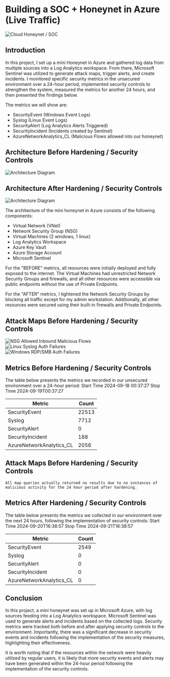 # Building a SOC + Honeynet in Azure (Live Traffic)
![Cloud Honeynet / SOC](https://github.com/user-attachments/assets/c92aa085-b3d1-4440-b5d0-a1b10d89a1f4)


## Introduction

In this project, I set up a mini Honeynet in Azure and gathered log data from multiple sources into a Log Analytics workspace. From there, Microsoft Sentinel was utilized to generate attack maps, trigger alerts, and create incidents. I monitored specific security metrics in the unsecured environment over a 24-hour period, implemented security controls to strengthen the system, measured the metrics for another 24 hours, and then presented the findings below. 

The metrics we will show are:
- SecurityEvent (Windows Event Logs)
- Syslog (Linux Event Logs)
- SecurityAlert (Log Analytics Alerts Triggered)
- SecurityIncident (Incidents created by Sentinel)
- AzureNetworkAnalytics_CL (Malicious Flows allowed into our honeynet)

## Architecture Before Hardening / Security Controls
![Architecture Diagram](https://i.imgur.com/aBDwnKb.jpg)

## Architecture After Hardening / Security Controls
![Architecture Diagram](https://i.imgur.com/YQNa9Pp.jpg)

The architecture of the mini honeynet in Azure consists of the following components:

- Virtual Network (VNet)
- Network Security Group (NSG)
- Virtual Machines (2 windows, 1 linux)
- Log Analytics Workspace
- Azure Key Vault
- Azure Storage Account
- Microsoft Sentinel

For the "BEFORE" metrics, all resources were initially deployed and fully exposed to the internet. The Virtual Machines had unrestricted Network Security Groups and firewalls, and all other resources were accessible via public endpoints without the use of Private Endpoints.

For the "AFTER" metrics, I tightened the Network Security Groups by blocking all traffic except for my admin workstation. Additionally, all other resources were secured using their built-in firewalls and Private Endpoints.

## Attack Maps Before Hardening / Security Controls
![NSG Allowed Inbound Malicious Flows](https://github.com/user-attachments/assets/967a0155-53ae-4b3f-93db-e7f87e7ba230)</br>
![Linux Syslog Auth Failures](https://github.com/user-attachments/assets/3f56192a-a3fa-4b33-a03f-9a57b10a6729)<br>
![Windows RDP/SMB Auth Failures](https://github.com/user-attachments/assets/5fcadae6-2e18-4524-8375-30f6138d1842)<br>

## Metrics Before Hardening / Security Controls

The table below presents the metrics we recorded in our unsecured environment over a 24-hour period:
Start Time 2024-09-18 00:37:27
Stop Time 2024-09-19T00:37:27

| Metric                   | Count
| ------------------------ | -----
| SecurityEvent            | 22513
| Syslog                   | 7712
| SecurityAlert            | 0
| SecurityIncident         | 188
| AzureNetworkAnalytics_CL | 2056

## Attack Maps Before Hardening / Security Controls

```All map queries actually returned no results due to no instances of malicious activity for the 24 hour period after hardening.```

## Metrics After Hardening / Security Controls

The table below presents the metrics we collected in our environment over the next 24 hours, following the implementation of security controls:
Start Time 2024-09-20T16:38:57
Stop Time	2024-09-21T16:38:57

| Metric                   | Count
| ------------------------ | -----
| SecurityEvent            | 2549
| Syslog                   | 0
| SecurityAlert            | 0
| SecurityIncident         | 0
| AzureNetworkAnalytics_CL | 0

## Conclusion

In this project, a mini honeynet was set up in Microsoft Azure, with log sources feeding into a Log Analytics workspace. Microsoft Sentinel was used to generate alerts and incidents based on the collected logs. Security metrics were tracked both before and after applying security controls to the environment. Importantly, there was a significant decrease in security events and incidents following the implementation of the security measures, highlighting their effectiveness.

It is worth noting that if the resources within the network were heavily utilized by regular users, it is likely that more security events and alerts may have been generated within the 24-hour period following the implementation of the security controls.
